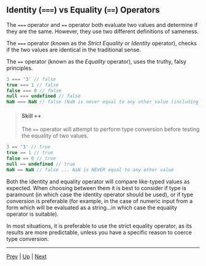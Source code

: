 ## Identity (`===`) vs Equality (`==`) Operators
The `===` operator and `==` operator both evaluate two values and determine if they are the same. However, they use two different definitions of sameness.

The `===` operator (known as the _Strict Equality_ or _Identity_ operator), checks if the two values are identical in the traditional sense.

The `==` operator (known as the _Equality_ operator), uses the truthy, falsy principles.

```javascript
3 === '3' // false
true === 1 // false
false === 0 // false
null === undefined // false
NaN === NaN // false (NaN is never equal to any other value (including itself))
```

> #### Skill ++
> The `==` operator will attempt to perform type conversion before testing the equality of two values.

```javascript
3 == '3' // true
true == 1 // true
false == 0 // true
null == undefined // true
NaN == NaN // false ... NaN is NEVER equal to any other value
```

Both the identity and equality operator will compare like-typed values as expected. When choosing between them it is best to consider if type is paramount (in which case the identity operator should be used), or if type conversion is preferable (for example, in the case of numeric input from a form which will be evaluated as a string...in which case the equality operator is suitable).

In most situations, it is preferable to use the strict equality operator, as its results are more predictable, unless you have a specific reason to coerce type conversion.

<hr>

[Prev](conversionRefTable.md) | [Up](README.md) | [Next](isNaN.md)

